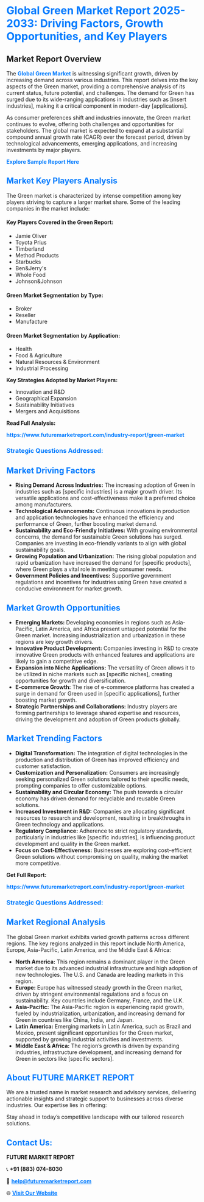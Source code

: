 <h1 style="color: #007BFF;">Global Green Market Report 2025-2033: Driving Factors, Growth Opportunities, and Key Players</h1>

<section id="overview">
<h2>Market Report Overview</h2>
<p>The <a href="https://www.futuremarketreport.com/industry-report/green-market" style="color: #007BFF; text-decoration: none;"><strong>Global Green Market</strong></a> is witnessing significant growth, driven by increasing demand across various industries. This report delves into the key aspects of the Green market, providing a comprehensive analysis of its current status, future potential, and challenges. The demand for Green has surged due to its wide-ranging applications in industries such as [insert industries], making it a critical component in modern-day [applications].</p>
<p>As consumer preferences shift and industries innovate, the Green market continues to evolve, offering both challenges and opportunities for stakeholders. The global market is expected to expand at a substantial compound annual growth rate (CAGR) over the forecast period, driven by technological advancements, emerging applications, and increasing investments by major players.</p>
</section>

<section id="overview">
<p><a href="https://www.futuremarketreport.com/request-sample/reportId=97190" style="color: #007BFF; text-decoration: none;"><strong>Explore Sample Report Here</strong></a></p>
</section>

<section id="key-players">
<h2 style="color: #007BFF;">Market Key Players Analysis</h2>
<p>The Green market is characterized by intense competition among key players striving to capture a larger market share. Some of the leading companies in the market include:</p>
<h4>Key Players Covered in the Green Report:</h4>
<ul><li>Jamie Oliver</li><li>Toyota Prius</li><li>Timberland</li><li>Method Products</li><li>Starbucks</li><li>Ben&amp;Jerry&#039;s</li><li>Whole Food</li><li>Johnson&amp;Johnson</li></ul>
<h4>Green Market Segmentation by Type:</h4>
<ul><li>Broker</li><li>Reseller</li><li>Manufacture</li></ul>

<h4>Green Market Segmentation by Application:</h4>
<ul><li>Health</li><li>Food &amp; Agriculture</li><li>Natural Resources &amp; Environment</li><li>Industrial Processing</li></ul>
<p><strong>Key Strategies Adopted by Market Players:</strong></p>
<ul>
<li>Innovation and R&D</li>
<li>Geographical Expansion</li>
<li>Sustainability Initiatives</li>
<li>Mergers and Acquisitions</li>
</ul>
</section>

<section>
<p><strong>Read Full Analysis: </strong></p><a href="https://www.futuremarketreport.com/industry-report/green-market" style="color: #007BFF; text-decoration: none;"><strong>https://www.futuremarketreport.com/industry-report/green-market</strong></a>
<h3 style="color: #007BFF;">Strategic Questions Addressed:</h3>
</section>

<section id="driving-factors">
<h2 style="color: #007BFF;">Market Driving Factors</h2>
<ul>
<li><strong>Rising Demand Across Industries:</strong> The increasing adoption of Green in industries such as [specific industries] is a major growth driver. Its versatile applications and cost-effectiveness make it a preferred choice among manufacturers.</li>
<li><strong>Technological Advancements:</strong> Continuous innovations in production and application technologies have enhanced the efficiency and performance of Green, further boosting market demand.</li>
<li><strong>Sustainability and Eco-Friendly Initiatives:</strong> With growing environmental concerns, the demand for sustainable Green solutions has surged. Companies are investing in eco-friendly variants to align with global sustainability goals.</li>
<li><strong>Growing Population and Urbanization:</strong> The rising global population and rapid urbanization have increased the demand for [specific products], where Green plays a vital role in meeting consumer needs.</li>
<li><strong>Government Policies and Incentives:</strong> Supportive government regulations and incentives for industries using Green have created a conducive environment for market growth.</li>
</ul>
</section>

<section id="growth-opportunities">
<h2 style="color: #007BFF;">Market Growth Opportunities</h2>
<ul>
<li><strong>Emerging Markets:</strong> Developing economies in regions such as Asia-Pacific, Latin America, and Africa present untapped potential for the Green market. Increasing industrialization and urbanization in these regions are key growth drivers.</li>
<li><strong>Innovative Product Development:</strong> Companies investing in R&D to create innovative Green products with enhanced features and applications are likely to gain a competitive edge.</li>
<li><strong>Expansion into Niche Applications:</strong> The versatility of Green allows it to be utilized in niche markets such as [specific niches], creating opportunities for growth and diversification.</li>
<li><strong>E-commerce Growth:</strong> The rise of e-commerce platforms has created a surge in demand for Green used in [specific applications], further boosting market growth.</li>
<li><strong>Strategic Partnerships and Collaborations:</strong> Industry players are forming partnerships to leverage shared expertise and resources, driving the development and adoption of Green products globally.</li>
</ul>
</section>

<section id="trending-factors">
<h2 style="color: #007BFF;">Market Trending Factors</h2>
<ul>
<li><strong>Digital Transformation:</strong> The integration of digital technologies in the production and distribution of Green has improved efficiency and customer satisfaction.</li>
<li><strong>Customization and Personalization:</strong> Consumers are increasingly seeking personalized Green solutions tailored to their specific needs, prompting companies to offer customizable options.</li>
<li><strong>Sustainability and Circular Economy:</strong> The push towards a circular economy has driven demand for recyclable and reusable Green solutions.</li>
<li><strong>Increased Investment in R&D:</strong> Companies are allocating significant resources to research and development, resulting in breakthroughs in Green technology and applications.</li>
<li><strong>Regulatory Compliance:</strong> Adherence to strict regulatory standards, particularly in industries like [specific industries], is influencing product development and quality in the Green market.</li>
<li><strong>Focus on Cost-Effectiveness:</strong> Businesses are exploring cost-efficient Green solutions without compromising on quality, making the market more competitive.</li>
</ul>
</section>

<section>
<p><strong>Get Full Report: </strong></p><a href="https://www.futuremarketreport.com/industry-report/green-market" style="color: #007BFF; text-decoration: none;"><strong>https://www.futuremarketreport.com/industry-report/green-market</strong></a>
<h3 style="color: #007BFF;">Strategic Questions Addressed:</h3>
</section>


<section id="regional-analysis">
<h2 style="color: #007BFF;">Market Regional Analysis</h2>
<p>The global Green market exhibits varied growth patterns across different regions. The key regions analyzed in this report include North America, Europe, Asia-Pacific, Latin America, and the Middle East & Africa:</p>
<ul>
<li><strong>North America:</strong> This region remains a dominant player in the Green market due to its advanced industrial infrastructure and high adoption of new technologies. The U.S. and Canada are leading markets in this region.</li>
<li><strong>Europe:</strong> Europe has witnessed steady growth in the Green market, driven by stringent environmental regulations and a focus on sustainability. Key countries include Germany, France, and the U.K.</li>
<li><strong>Asia-Pacific:</strong> The Asia-Pacific region is experiencing rapid growth, fueled by industrialization, urbanization, and increasing demand for Green in countries like China, India, and Japan.</li>
<li><strong>Latin America:</strong> Emerging markets in Latin America, such as Brazil and Mexico, present significant opportunities for the Green market, supported by growing industrial activities and investments.</li>
<li><strong>Middle East & Africa:</strong> The region’s growth is driven by expanding industries, infrastructure development, and increasing demand for Green in sectors like [specific sectors].</li>
</ul>
</section>

<footer>
<h2 style="color: #007BFF;">About FUTURE MARKET REPORT</h2>
<p>We are a trusted name in market research and advisory services, delivering actionable insights and strategic support to businesses across diverse industries. Our expertise lies in offering:</p>

<p>Stay ahead in today’s competitive landscape with our tailored research solutions.</p>

<h2 style="color: #007BFF;">Contact Us:</h2>
<p><strong>FUTURE MARKET REPORT</strong></p>
<p>📞 <strong>+91 (883) 074-8030</strong></p>
<p>📧 <strong><a href="mailto:help@futuremarketreport.com" style="color: #007BFF;">help@futuremarketreport.com</a></strong></p>
<p>🌐 <strong><a href="https://www.futuremarketreport.com/" style="color: #007BFF;">Visit Our Website</a></strong></p>
</footer>